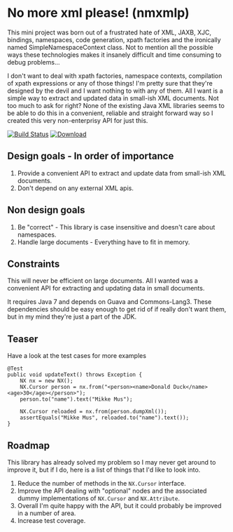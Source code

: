 No more xml please! (nmxmlp)
============================

This mini project was born out of a frustrated hate of XML, JAXB, XJC, bindings, namespaces, code generation, xpath factories
and the ironically named SimpleNamespaceContext class. Not to mention all the possible ways these technologies makes it 
insanely difficult and time consuming to debug problems... 

I don't want to deal with xpath factories, namespace contexts, compilation of xpath expressions or any of those things!
I'm pretty sure that they're designed by the devil and I want nothing to with any of them.  All I want is a simple 
way to extract and updated data in small-ish XML documents. Not too much to ask for right? None of the existing Java XML 
libraries seems to be able to do this in a convenient, reliable and straight forward way so I created this very 
non-enterprisy API for just this. 
 
[![Build Status](https://drone.io/github.com/kimble/nmxmlp/status.png)](https://drone.io/github.com/kimble/nmxmlp/latest)
[![Download](https://api.bintray.com/packages/kim-betti/maven/nmxmlp/images/download.png) ](https://bintray.com/kim-betti/maven/nmxmlp/_latestVersion)


Design goals - In order of importance
-------------------------------------
1. Provide a convenient API to extract and update data from small-ish XML documents.
2. Don't depend on any external XML apis. 

Non design goals
----------------
1. Be "correct" - This library is case insensitive and doesn't care about namespaces. 
2. Handle large documents - Everything have to fit in memory. 


Constraints
-----------
This will never be efficient on large documents. 
All I wanted was a convenient API for extracting and updating data in small documents.

It requires Java 7 and depends on Guava and Commons-Lang3. These dependencies should be easy enough to get rid of if really don't 
want them, but in my mind they're just a part of the JDK. 

Teaser
------
Have a look at the test cases for more examples

    @Test
    public void updateText() throws Exception {
        NX nx = new NX();
        NX.Cursor person = nx.from("<person><name>Donald Duck</name><age>30</age></person>");
        person.to("name").text("Mikke Mus");

        NX.Cursor reloaded = nx.from(person.dumpXml());
        assertEquals("Mikke Mus", reloaded.to("name").text());
    }
    
Roadmap
-------
This library has already solved my problem so I may never get around to improve it, but if I do, 
here is a list of things that I'd like to look into. 

1. Reduce the number of methods in the `NX.Cursor` interface.
2. Improve the API dealing with "optional" nodes and the associated dummy implementations of `NX.Cursor` and `NX.Attribute`.
3. Overall I'm quite happy with the API, but it could probably be improved in a number of area.  
4. Increase test coverage. 